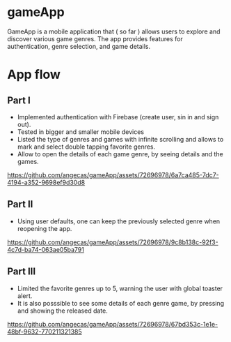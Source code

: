 # gameApp

GameApp is a mobile application that ( so far ) allows users to explore and discover various game genres. The app provides features for authentication, genre selection, and game details.

# App flow

## Part I

- Implemented authentication with Firebase (create user, sin in and sign out).
- Tested in bigger and smaller mobile devices
- Listed the type of genres and games with infinite scrolling and allows to mark and select double tapping favorite genres.
- Allow to open the details of each game genre, by seeing details and the games.



https://github.com/angecas/gameApp/assets/72696978/6a7ca485-7dc7-4194-a352-9698ef9d30d8


## Part II

- Using user defaults, one can keep the previously selected genre when reopening the app.

https://github.com/angecas/gameApp/assets/72696978/9c8b138c-92f3-4c7d-ba74-063ae05ba791

## Part III

- Limited the favorite genres up to 5, warning the user with global toaster alert.
- It is also posssible to see some details of each genre game, by pressing and showing the released date.

https://github.com/angecas/gameApp/assets/72696978/67bd353c-1e1e-48bf-9632-770211321385

